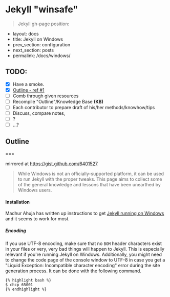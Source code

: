 Jekyll "winsafe"
==============

> Jekyll gh-page position:
 >
* layout: docs
* title: Jekyll on Windows
* prev_section: configuration
* next_section: posts
* permalink: /docs/windows/


TODO:
---

- [x] Have a smoke.
- [x] [Outline - ref #1][outline]
- [ ] Comb through given resources
- [ ] Recompile "Outline"/Knowledge Base __(KB)__
- [ ] Each contributor to prepare draft of his/her methods/knowhow/tips
- [ ] Discuss, compare notes,
- [ ] ?
- [ ] ...?

[Outline]:#outline

## Outline
===

mirrored at https://gist.github.com/6401527


> While Windows is not an officially-supported platform, it can be used to run
Jekyll with the proper tweaks. This page aims to collect some of the general
knowledge and lessons that have been unearthed by Windows users.

>
#### Installation
Madhur Ahuja has written up instructions to get
[Jekyll running on Windows][windows-installation] and it seems to work for most.

> >
##### Encoding
If you use UTF-8 encoding, make sure that no <code>BOM</code> header
characters exist in your files or very, very bad things will happen to
Jekyll. This is especially relevant if you're running Jekyll on Windows.
Additionally, you might need to change the code page of the console window to UTF-8 
in case you get a "Liquid Exception: Incompatible character encoding" error during
the site generation process. It can be done with the following command.
> 
  > >
```liquid
{% highlight bash %}
$ chcp 65001
{% endhighlight %}
```

[windows-installation]: http://www.madhur.co.in/blog/2011/09/01/runningjekyllwindows.html
